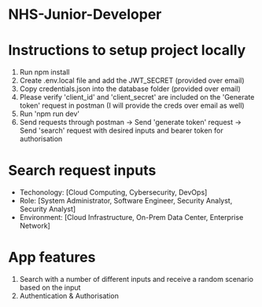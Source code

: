 # NHS-Junior-Developer

# Instructions to setup project locally
1. Run npm install
2. Create .env.local file and add the JWT_SECRET (provided over email)
3. Copy credentials.json into the database folder (provided over email)
3. Please verify 'client_id' and 'client_secret' are included on the 'Generate token' request in postman (I will provide the creds over email as well)
4. Run 'npm run dev'
5. Send requests through postman
    -> Send 'generate token' request
    -> Send 'search' request with desired inputs and bearer token for authorisation

# Search request inputs
- Techonology: [Cloud Computing, Cybersecurity, DevOps]
- Role: [System Administrator, Software Engineer, Security Analyst, Security Analyst]
- Environment: [Cloud Infrastructure, On-Prem Data Center, Enterprise Network]

# App features
1. Search with a number of different inputs and receive a random scenario based on the input
2. Authentication & Authorisation
